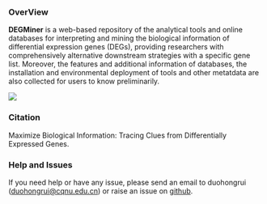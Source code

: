 ### OverView
**DEGMiner** is a web-based repository of the analytical tools and online databases for interpreting and mining the biological information of differential expression genes (DEGs), providing researchers with comprehensively alternative downstream strategies with a specific gene list. Moreover, the features and additional information of databases, the installation and environmental deployment of tools and other metatdata are also collected for users to know preliminarily.


![](/images/schematic.png?width=45pc)

### Citation
Maximize Biological Information: Tracing Clues from Differentially Expressed Genes.

### Help and Issues
If you need help or have any issue, please send an email to duohongrui (duohongrui@cqnu.edu.cn) or raise an issue on [github](https://github.com/HuaChunY/Mining-Gene-list).